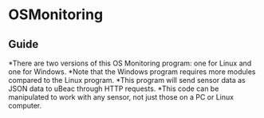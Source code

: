 # OSMonitoring
## Guide
*There are two versions of this OS Monitoring program: one for Linux and one for Windows.
*Note that the Windows program requires more modules compared to the Linux program.
*This program will send sensor data as JSON data to uBeac through HTTP requests.
*This code can be manipulated to work with any sensor, not just those on a PC or Linux computer.


